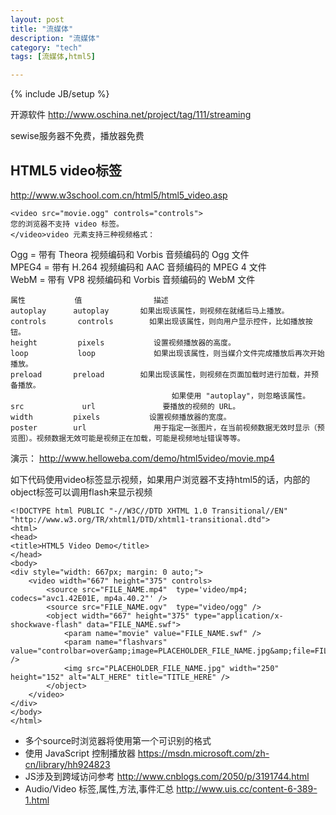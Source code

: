 ```yaml
---
layout: post
title: "流媒体"
description: "流媒体"
category: "tech"
tags: [流媒体,html5]

---
```

{% include JB/setup %}

开源软件 http://www.oschina.net/project/tag/111/streaming

sewise服务器不免费，播放器免费

## HTML5 video标签

http://www.w3school.com.cn/html5/html5_video.asp

    <video src="movie.ogg" controls="controls">
    您的浏览器不支持 video 标签。
    </video>video 元素支持三种视频格式：

Ogg = 带有 Theora 视频编码和 Vorbis 音频编码的 Ogg 文件  
MPEG4 = 带有 H.264 视频编码和 AAC 音频编码的 MPEG 4 文件  
WebM = 带有 VP8 视频编码和 Vorbis 音频编码的 WebM 文件  

    属性           值                描述
    autoplay      autoplay       如果出现该属性，则视频在就绪后马上播放。
    controls       controls        如果出现该属性，则向用户显示控件，比如播放按钮。
    height         pixels           设置视频播放器的高度。
    loop           loop             如果出现该属性，则当媒介文件完成播放后再次开始播放。
    preload       preload        如果出现该属性，则视频在页面加载时进行加载，并预备播放。
                                        如果使用 "autoplay"，则忽略该属性。
    src             url               要播放的视频的 URL。
    width         pixels           设置视频播放器的宽度。
    poster        url               用于指定一张图片，在当前视频数据无效时显示（预览图）。视频数据无效可能是视频正在加载，可能是视频地址错误等等。

演示： http://www.helloweba.com/demo/html5video/movie.mp4

如下代码使用video标签显示视频，如果用户浏览器不支持html5的话，内部的object标签可以调用flash来显示视频

    <!DOCTYPE html PUBLIC "-//W3C//DTD XHTML 1.0 Transitional//EN" "http://www.w3.org/TR/xhtml1/DTD/xhtml1-transitional.dtd">
    <html>
    <head>
    <title>HTML5 Video Demo</title>
    </head>
    <body>
    <div style="width: 667px; margin: 0 auto;">
        <video width="667" height="375" controls>
            <source src="FILE_NAME.mp4"  type='video/mp4; codecs="avc1.42E01E, mp4a.40.2"' />
            <source src="FILE_NAME.ogv"  type="video/ogg" />
            <object width="667" height="375" type="application/x-shockwave-flash" data="FILE_NAME.swf">
                <param name="movie" value="FILE_NAME.swf" />
                <param name="flashvars" value="controlbar=over&amp;image=PLACEHOLDER_FILE_NAME.jpg&amp;file=FILE_NAME.mp4" />
                <img src="PLACEHOLDER_FILE_NAME.jpg" width="250" height="152" alt="ALT_HERE" title="TITLE_HERE" />
            </object>
        </video>
    </div>
    </body>
    </html>

- 多个source时浏览器将使用第一个可识别的格式
- 使用 JavaScript 控制播放器 https://msdn.microsoft.com/zh-cn/library/hh924823
- JS涉及到跨域访问参考 http://www.cnblogs.com/2050/p/3191744.html
- Audio/Video 标签,属性,方法,事件汇总 http://www.uis.cc/content-6-389-1.html


